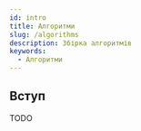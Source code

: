 ```yaml
---
id: intro
title: Алгоритми
slug: /algorithms
description: Збірка алгоритмів
keywords:
  - Алгоритми
---
```


## Вступ

TODO

